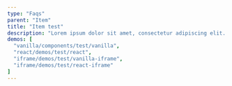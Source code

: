 ```yaml
---
type: "Faqs"
parent: "Item"
title: "Item test"
description: "Lorem ipsum dolor sit amet, consectetur adipiscing elit. Nunc tempus laoreet leo sit amet iaculis."
demos: [
  "vanilla/components/test/vanilla",
  "react/demos/test/react",
  "iframe/demos/test/vanilla-iframe",
  "iframe/demos/test/react-iframe"
]
---
```


